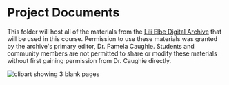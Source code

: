# Project Documents

This folder will host all of the materials from the [Lili Elbe Digital Archive](http://lilielbe.org/) that will be used in this course. Permission to use these materials was granted by the archive's primary editor, Dr. Pamela Caughie. Students and community members are not permitted to share or modify these materials without first gaining permission from Dr. Caughie directly.  
  
![clipart showing 3 blank pages](https://openclipart.org/download/19940/sheikh-tuhin-notes.svg "clipart titled 'notes' by sheikh_tuhin via openclipart.org")
  
